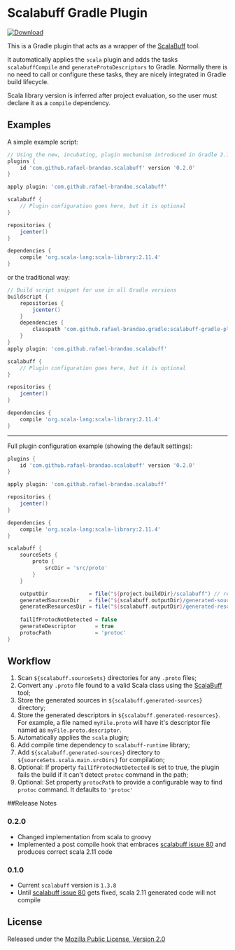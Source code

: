 # Scalabuff Gradle Plugin

[ ![Download](https://api.bintray.com/packages/rafael-brandao/maven/scalabuff-gradle-plugin/images/download.svg) ](https://bintray.com/rafael-brandao/maven/scalabuff-gradle-plugin/_latestVersion)

This is a Gradle plugin that acts as a wrapper of the [ScalaBuff](https://github.com/SandroGrzicic/ScalaBuff) tool.

It automatically applies the `scala` plugin and adds the tasks `scalabuffCompile` and `generateProtoDescriptors` to Gradle. Normally there is no need to call or configure these tasks, they are nicely integrated in Gradle build lifecycle.

Scala library version is inferred after project evaluation, so the user must declare it as a `compile` dependency.


## Examples

A simple example script:

```groovy
// Using the new, incubating, plugin mechanism introduced in Gradle 2.1
plugins {
    id 'com.github.rafael-brandao.scalabuff' version '0.2.0'
}

apply plugin: 'com.github.rafael-brandao.scalabuff'

scalabuff {
    // Plugin configuration goes here, but it is optional
}

repositories {
    jcenter()
}

dependencies {
    compile 'org.scala-lang:scala-library:2.11.4'
}
```

or the traditional way:

```groovy
// Build script snippet for use in all Gradle versions
buildscript {
    repositories {
        jcenter()
    }
    dependencies {
        classpath 'com.github.rafael-brandao.gradle:scalabuff-gradle-plugin:0.2.0'
    }
}
apply plugin: 'com.github.rafael-brandao.scalabuff'

scalabuff {
    // Plugin configuration goes here, but it is optional
}

repositories {
    jcenter()
}

dependencies {
    compile 'org.scala-lang:scala-library:2.11.4'
}
```


----------


Full plugin configuration example (showing the default settings):

```groovy
plugins {
    id 'com.github.rafael-brandao.scalabuff' version '0.2.0'
}

apply plugin: 'com.github.rafael-brandao.scalabuff'

repositories {
    jcenter()
}

dependencies {
    compile 'org.scala-lang:scala-library:2.11.4'
}

scalabuff {
	sourceSets {
        proto {
            srcDir = 'src/proto'
        }
    }

    outputDir             = file("${project.buildDir}/scalabuff") // read-only                             
    generatedSourcesDir   = file("${scalabuff.outputDir}/generated-sources") // read-only
    generatedResourcesDir = file("${scalabuff.outputDir}/generated-resources") // read-only
	
    failIfProtocNotDetected = false
    generateDescriptor      = true
    protocPath              = 'protoc'
}
```


## Workflow

 1.  Scan `${scalabuff.sourceSets}` directories for any `.proto` files;
 2. Convert any `.proto` file found to a valid Scala class using the [ScalaBuff](https://github.com/SandroGrzicic/ScalaBuff) tool;
 3. Store the generated sources in `${scalabuff.generated-sources}`  directory;
 4. Store the generated descriptors in `${scalabuff.generated-resources}`. For example, a file named `myFile.proto` will have it's descriptor file named as `myFile.proto.descriptor`.
 5. Automatically applies the `scala` plugin;
 6. Add compile time dependency to `scalabuff-runtime` library;
 7. Add `${scalabuff.generated-sources}`  directory to `${sourceSets.scala.main.srcDirs}` for compilation;
 8. Optional: If property  `failIfProtocNotDetected` is set to true, the plugin fails the build if it can't detect `protoc` command in the path;
 9. Optional: Set property `protocPath` to provide a configurable way to find `protoc` command. It defaults to `'protoc'`

##Release Notes

### 0.2.0
- Changed implementation from scala to groovy
- Implemented a post compile hook that embraces [scalabuff issue 80](https://github.com/SandroGrzicic/ScalaBuff/issues/80) and produces correct scala 2.11 code

### 0.1.0
 - Current `scalabuff` version is  `1.3.8` 
 - Until [scalabuff issue 80](https://github.com/SandroGrzicic/ScalaBuff/issues/80) gets fixed, scala 2.11 generated code will not compile


## License
Released under the [Mozilla Public License, Version 2.0](https://www.mozilla.org/MPL/2.0/)
